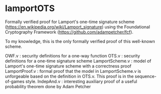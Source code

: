 # lamportOTS
Formally verified proof for Lamport's one-time signature scheme (https://en.wikipedia.org/wiki/Lamport_signature) using the Foundational Cryptography Framework (https://github.com/adampetcher/fcf). 

To my knowledge, this is the only formally verified proof of this well-known scheme. 

OWF.v : security definitions for a one-way function
OTS.v : security definitions for a one-time signature scheme
LamportScheme.v : model of Lamport's one-time signature scheme with a correctness proof
LamportProof.v : formal proof that the model in LamportScheme.v is unforgeable based on the definition in OTS.v. This proof is in the sequence-of-games style. 
IndepAnd.v : interesting auxiliary proof of a useful probability theorem done by Adam Petcher 
